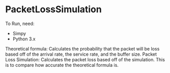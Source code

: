 # PacketLossSimulation

To Run, need:
- Simpy
- Python 3.x

Theoretical formula: Calculates the probability that the packet will be loss based off of the arrival rate, the service rate, and the buffer size.
Packet Loss Simulation: Calculates the packet loss based off of the simulation.
This is to compare how accurate the theoretical formula is.
